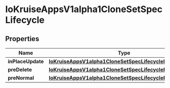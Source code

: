 
# IoKruiseAppsV1alpha1CloneSetSpecLifecycle

## Properties
Name | Type | Description | Notes
------------ | ------------- | ------------- | -------------
**inPlaceUpdate** | [**IoKruiseAppsV1alpha1CloneSetSpecLifecycleInPlaceUpdate**](IoKruiseAppsV1alpha1CloneSetSpecLifecycleInPlaceUpdate.md) |  |  [optional]
**preDelete** | [**IoKruiseAppsV1alpha1CloneSetSpecLifecyclePreDelete**](IoKruiseAppsV1alpha1CloneSetSpecLifecyclePreDelete.md) |  |  [optional]
**preNormal** | [**IoKruiseAppsV1alpha1CloneSetSpecLifecyclePreNormal**](IoKruiseAppsV1alpha1CloneSetSpecLifecyclePreNormal.md) |  |  [optional]




